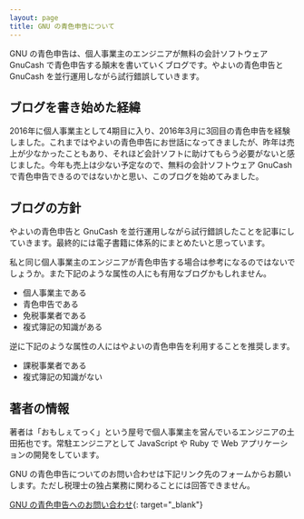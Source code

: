```yaml
---
layout: page
title: GNU の青色申告について
---
```


GNU の青色申告は、個人事業主のエンジニアが無料の会計ソフトウェア GnuCash で青色申告する顛末を書いていくブログです。やよいの青色申告と GnuCash を並行運用しながら試行錯誤していきます。

## ブログを書き始めた経緯 ##

2016年に個人事業主として4期目に入り、2016年3月に3回目の青色申告を経験しました。これまではやよいの青色申告にお世話になってきましたが、昨年は売上が少なかったこともあり、それほど会計ソフトに助けてもらう必要がないと感じました。今年も売上は少ない予定なので、無料の会計ソフトウェア GnuCash で青色申告できるのではないかと思い、このブログを始めてみました。

## ブログの方針 ##

やよいの青色申告と GnuCash を並行運用しながら試行錯誤したことを記事にしていきます。最終的には電子書籍に体系的にまとめたいと思っています。

私と同じ個人事業主のエンジニアが青色申告する場合は参考になるのではないでしょうか。また下記のような属性の人にも有用なブログかもしれません。

* 個人事業主である
* 青色申告である
* 免税事業者である
* 複式簿記の知識がある

逆に下記のような属性の人にはやよいの青色申告を利用することを推奨します。

* 課税事業者である
* 複式簿記の知識がない

## 著者の情報 ##

著者は「おもしぇてっく」という屋号で個人事業主を営んでいるエンジニアの土田拓也です。常駐エンジニアとして JavaScript や Ruby で Web アプリケーションの開発をしています。

GNU の青色申告についてのお問い合わせは下記リンク先のフォームからお願いします。ただし税理士の独占業務に関わることには回答できません。

[GNU の青色申告へのお問い合わせ](https://docs.google.com/forms/d/1m8r-Tzk5Ay_BGe1OH-XzGbc1CYBu9LqWamdBlnBDCcY/viewform){: target="_blank"}
